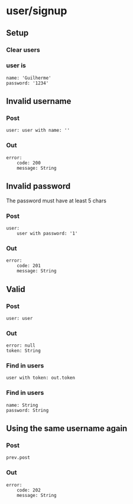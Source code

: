 # user/signup

## Setup
### Clear users

### user is
	name: 'Guilherme'
	password: '1234'

## Invalid username
### Post
	user: user with name: ''
### Out
	error:
		code: 200
		message: String

## Invalid password

The password must have at least 5 chars

### Post
	user:
		user with password: '1'
### Out
	error:
		code: 201
		message: String

## Valid
### Post
	user: user
### Out
	error: null
	token: String
### Find in users
	user with token: out.token
### Find in users
	name: String
	password: String

## Using the same username again
### Post
	prev.post
### Out
	error:
		code: 202
		message: String